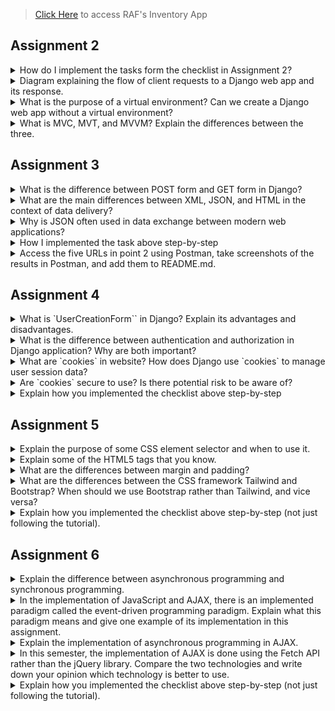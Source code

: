 > [Click Here](https://raf-inventory.adaptable.app/main/) to access RAF's Inventory App

## Assignment 2

<details>
<summary>How do I implement the tasks form the checklist in Assignment 2?</summary>

#### 1. Create a new Django project.
- When creating Django project, I started it with cloning the repository, so I don't have to connect local repository to the Github repository. So, I use this command:
    ```
    git clone [URL]
    ```
- Then I started by creating a virtual environment with:
    ```
    python -m venv env
    ```
- Then I need to activate the virtual environment with the following command:
    ```
    env\Scripts\activate.bat
    ```
- After that I have to set up dependencies, which are components required by the software to function, including libraries, frameworks, or packages. So, we create a .txt file named `requirements.txt`, and add some dependencies.
    ```
    django
    gunicorn
    whitenoise
    psycopg2-binary
    requests
    urllib3
    ```
- Install those dependencies with pip install:
    ```
    pip install -r requirements.txt
    ```
- Finally, I created the Django project with name `assignment2`, and note I don't know how to change this name to a new name because, at first I accidentally create the Django project with this name, and I want to change it with rafinventory, *please help*. I use this following command:
    ```
    django-admin startproject assignment2 .
    ```
- Then, I successfully create the Django project.
- In `settings.py`, I add `"*"` to `ALLOWED_HOSTS` for deployment purposes
- Finally, I create a `.gitignore` file.
#### 2. Create an app with the name main on that project:
- First, I did  it with this following command to create a new application `main`:
    ```
    python manage.py startapp main
    ```
- Then, I have to register `main` application to the project by adding `'main'` in the `INSTALLED_APPS` inside the `settings.py`.
- After that, I created new directory `templates` within the `main` application, and inside it we create `main.html`. Then we successfully create app main with HTML templates.

#### 3. Create URL routing configuration to access the `main` app.
- I add URL routing in `urls.py` to connect it to the `main` view. So, in the `urls.py` inside the `assignment2` directory, I import `include` funtion from module `django.urls`

- I add the URL pattern to direct it to the `main` view inside the `urlpatterns` variable.
    ```py
    path('main/', include('main.urls'))
    ```
- Finally, I successfully create URL routing configuration to the `main` app.

#### 4. Create a model on the main app with the name Item and some mandatory attributes:
- In the `models.py` I create a class named `Item` with this attributes:
    - `name` as the name of the item, with type `CharField`.
    - `amount` as the amount/count of the item, with type `IntegerField`.
    - `description` as the description of the item, with type `TextField`.
    - `category` as the category of the item, with type `TextField`.
    - `power` as the amount of power of the item, with type `IntegerField`.
- Then, I create model migrations with:
    ```
    python manage.py makemigrations
    ```
- After that, I apply the migrations with the local database:
    ```
    python manage.py migrate
    ```

#### 5. Create a funtion in `views.py` that returns an HTML template containing my application name, my name, and my class.
- First, I open `views.py` in the `main` application. Then on the file I add the following import statements, and add function `show_main`:
    ```py
    from django.shortcuts import render

    def show_main(request):
    context = {
        'application_name': 'RAF Inventory',
        'name': 'Rafif Firmansyah Aulia',
        'class': 'PBP KKI'
    }

    return render(request, 'main.html', context)
    ```
- After that, I replace created application name, name, and class in the `main.html` file in `templates`.

#### 6. Create a routing in `urls.py` to map the function `views.py` to an URL.
- I create a file `urls.py` inside `main` application directory, and fill it with this following code:
    ```py
    from django.urls import path
    from main.views import show_main
    
    app_name = 'main'

    urlpatterns = [
       path('', show_main, name='show_main'),
    ]
    ```
#### 7. Deploy the app to adaptable.
- First, perform add, commit, push to the github repository.
- Then, create new app in adaptable, and connect the repository to adaptable.
- After that, I use Python App template and PostgreSQL, then I chose python 3.10 as the version and in the start command I use:
    ```
    python manage.py migrate && gunicorn assignment2.wsgi
    ```
- Then enter the domain name, also check the HTTP Listener on PORT.
- Finally, deploy the app to adaptable.

</details>

<details>
<summary>Diagram explaining the flow of client requests to a Django web app and its response.</summary> 
![Alt text](image-1.png)

</details>

<details>
<summary>What is the purpose of a virtual environment? Can we create a Django web app without a virtual environment?</summary>

Virtual environment is a fundamental tool in Python development. It serves as an isolated workspace, ensuring that each project remains independent of others and the global Python environment. This isolation is critical for managing distinct Python and package versions required for different projects. Analogously, it's akin to maintaining an organized workspace. Just as you wouldn't want your tools intermingled in disarray, virtual environments keep project directories neat and tidy. Additionally, they simplify project sharing and enhance portability. In the context of Django web applications, virtual environments are imperative. They help manage dependencies, ensuring a clean and isolated environment conducive to project development. In conclusion, virtual environments are indispensable for maintaining order, preventing conflicts, and facilitating structured Python project development, particularly for Django web applications.

</details>

<details>
<summary>What is MVC, MVT, and MVVM? Explain the differences between the three.</summary>

- MVC, which stands for Model-View-Controller, is a software architecture. In this pattern, the Model takes care of storing data and managing application logic, the View presents data from the Model to users, and the Controller acts as a middleman between the Model and View.

- MVT, or Model-View-Template, is another software design pattern. Similar to MVC, the Model is responsible for data and application logic, the View displays data from the Model, and it connects this data to a Template. The Template defines how the user interface should look.

- MVVM, short for Model-View-ViewModel, is yet another architectural pattern. Here, the Model still stores data and logic, the View shows this data, and the ViewModel transforms data from the Model into a format that's easily presented and interacted with by the View.

MVC and MVT are quite alike, differing mainly in the terminology they use and how they implement their specific frameworks. On the other hand, MVVM emphasizes a clear separation between the View and ViewModel, focusing on data binding and two-way communication between them.

</details>

## Assignment 3

<details>
<summary>What is the difference between POST form and GET form in Django?</summary>

#### GET Form:
- Data is appended to the URL as query parameters.
- Data is visible in the URL.
- Used for read-only operations and sharing URLs.
- Limited data size due to URL length restrictions.

#### POST Form:
- Data is sent in the HTTP request body.
- Data is not visible in the URL.
- Used for operations that modify server-side data.
- No inherent data size limitations.

In Django, you can access form data via both POST and GET requests using the request object in your views. The choice depends on data sensitivity, the type of operation, and data size considerations.

</details>

<details>
<summary>What are the main differences between XML, JSON, and HTML in the context of data delivery?</summary>

#### Purpose:
- XML: Primarily for structured data exchange.
- JSON: Lightweight data exchange format.
- HTML: For creating web content.

#### Syntax:
- XML: Verbose with explicit tags.
- JSON: Simple key-value pairs and arrays.
- HTML: Uses specific tags for web content.

#### Data Types:
- XML: No built-in data types.
- JSON: Supports basic data types.
- HTML: Focuses on text, links, and media.

#### Readability:
- XML: Less human-readable.
- JSON: Highly readable.
- HTML: Designed for human consumption.

#### Usage:
- XML: Configuration files, data exchange.
- JSON: Web APIs, data exchange.
- HTML: Web content presentation.

</details>

<details>
<summary>Why is JSON often used in data exchange between modern web applications?</summary>

JSON is popular in web applications because it's lightweight, human-readable, works with any programming language, and is secure. Its efficiency, native JavaScript support, and compatibility with cross-domain requests make it a preferred format for data exchange, especially in web APIs.

</details>

<details>
<summary>How I implemented the task above step-by-step</summary>

 - Before creating form input, I have to implement a skeleton as a  view structure.

 - First I create a folder named `templates` in the root directory. Inside that I create a file named `based.html`. Inside of it I insert:

    ```html
    {% load static %}
    <!DOCTYPE html>
    <html lang="en">
        <head>
            <meta charset="UTF-8" />
            <meta
                name="viewport"
                content="width=device-width, initial-scale=1.0"
            />
            {% block meta %}
            {% endblock meta %}
        </head>

        <body>
            {% block content %}
            {% endblock content %}
        </body>
    </html>
    ```
- In the `settings.py` on the `assignment2` folder, I enable the detection of `base.html` as a template file

- In `templates` inside `main` folder, I change `main.html` with:
    ```html
    {% extends 'base.html' %}

    {% block content %}
        <h1>RAF Inventory</h1>

        <h5>Application name:</h5>
        <p>{{ application_name }}</p>

        <h5>Name:</h5>
        <p>{{ name }}</p>

        <h5>Class:</h5>
        <p>{{ class }}</p>
    {% endblock content %}
    ```

- Then, I start to create a Data input Form

- I create a new file inside `main` named `forms.py`, which is used to create a form structure that accepts data. Fill it with:
    ```py
    from django.forms import ModelForm
    from main.models import Item

    class ItemForm(ModelForm):
        class Meta:
            model = Item
            fields = ["name", "amount", "description", "category", "power"]
    ```
- In `views.py` in the `main` I add some of the code with import and a new function called `create_item`.
    ```py
    from django.http import HttpResponseRedirect
    from django.urls import reverse
    from main.forms import ItemForm
    from main.models import Item

    def create_item(request):
    form = ItemForm(request.POST or None)

    if form.is_valid() and request.method == "POST":
        form.save()
        return HttpResponseRedirect(reverse('main:show_main'))

    context = {'form': form}
    return render(request, "create_item.html", context)
    ```

- Then I change the `show_main` function inside this file with:
    ```py
    def show_main(request):
    items = Item.objects.all()

    context = {
        'application_name': 'RAF Inventory',
        'name': 'Rafif Firmansyah Aulia',
        'class': 'PBP KKI',
        'items': items,
    }

    return render(request, 'main.html', context)
    ```

- On `urls.py` inside `main` folder, I import previously created funtion, which is `create_item`.

- And I add new url path inside the `urlpatterns` to access the new importedd function.

- In `templates` directory inside `main`, I created new HTML file `create_item.html`. And fill it with this:
    ```py
    {% extends 'base.html' %} 

    {% block content %}
    <h1>Add New Item</h1>

    <form method="POST">
        {% csrf_token %}
        <table>
            {{ form.as_table }}
            <tr>
                <td></td>
                <td>
                    <input type="submit" value="Add Item"/>
                </td>
            </tr>
        </table>
    </form>

    {% endblock %}
    ```

- In `main.html` I modified new code between `{% block content %}` and `{% endblock content %}`.
    ```html
    <table>
        <tr>
            <th>Name</th>
            <th>Amount</th>
            <th>Description</th>
            <th>Category</th>
            <th>Power</th>
            <th>Date Added</th>
        </tr>

        {% comment %} Below is how to show the item data {% endcomment %}

        {% for item in items %}
            <tr>
                <td>{{item.name}}</td>
                <td>{{item.price}}</td>
                <td>{{item.description}}</td>
                <td>{{item.category}}</td>
                <td>{{item.power}}</td>
                <td>{{item.date_added}}</td>
            </tr>
        {% endfor %}
    </table>

    <br />

    <a href="{% url 'main:create_item' %}">
        <button>
            Add New Item
        </button>
    </a>

    {% endblock content %}
    ```

- After that I run migrate because I tried running with `py manage.py runserver` and it didn't work. So i run `py manage.py makemigrations` and after that `py manage.py makemigrations`.

- in `views.py` in the `main` folder I add import `HttpResponse` and `serializers` and add a new function called `show_xml` . This what I add:
    ```py
    from django.http import HttpResponse
    from django.core import serializers

    def show_xml(request):
        data = Item.objects.all()
        return HttpResponse(serializers.serialize("xml", data), content_type="application/xml")
    ```
- In `urls.py` inside `main`. I import the created function `show_xml`.
- Then route the urls path in the `urlpatterns`:
    ```py
    path('xml/', show_xml, name='show_xml'),
    ```
    add this code.

- Do the same thing with the **JSON**.

- I want to get the xml and json by ID. Firstly, I created new function `show_xml_by_id` with this code:
    ```py
    def show_xml_by_id(request, id):
        data = Item.objects.filter(pk=id)
        return HttpResponse(serializers.serialize("xml", data), content_type="application/xml")
    ```
    After that I import the code to `urls.py` and add path to `urlpatterns`.

- To implement the ** JSON by ID** I just do the same thing like the xml.

</details>

<details>
<summary>Access the five URLs in point 2 using Postman, take screenshots of the results in Postman, and add them to README.md.</summary>

- **HTML**
![Alt text](image-2.png)

- **XML**
![Alt text](image-3.png)

- **JSON**
![Alt text](image-4.png)

- **XML by ID**
![Alt text](image-5.png)

- **JSON by ID**
![Alt text](image-6.png)

</details>

## Assignment 4

<details>
<summary>What is `UserCreationForm`` in Django? Explain its advantages and disadvantages.</summary>

In Django, UserCreationForm is a built-in form class for creating user registration forms. It simplifies the process by providing fields for common registration data like username and password, along with validation. This form integrates seamlessly with Django's authentication system, making it easy to manage user accounts in Django applications. Developers can also customize it to fit their project's specific needs.

### Advantages of using the UserCreationForm, in Django:

1. `Ease of Use`: The UserCreationForm simplifies the process of creating user registration forms making it user friendly and straightforward.

2. `Integration`: It seamlessly integrates with Djangos authentication system ensuring an cohesive experience for users.

3. `Validation`: The UserCreationForm provides built in validation for fields ensuring data integrity and accuracy.

4. `Customization`: You have the flexibility to extend and customize the UserCreationForm according to your projects needs allowing for adaptability.

5. `Security`: The UserCreationForm takes care of security aspects such as password hashing ensuring that user credentials are stored securely.

6. `Consistency`: By utilizing the UserCreationForm you can maintain an user registration experience throughout your project promoting familiarity and ease of use.

### Disadvantages of using the UserCreationForm:

1. `Limited Fields`: The predefined set of fields offered by the UserCreationForm may not cover all requirements to your project. Additional customization might be necessary in cases.

2. `Flexibility`: Depending on your projects needs there could be instances where the default functionality provided by the UserCreationForm might not fully meet your requirements or necessitate additional modifications.

3. `Localization Effort`: If you require support in your application integrating it with the UserCreationForm might require some effort to ensure proper localization.

</details>

<details>
<summary>What is the difference between authentication and authorization in Django application? Why are both important?</summary>

Authentication verifies a user's identity, while authorization determines what actions or resources they can access. Both are vital for the security and functionality of a Django application, ensuring that users have the right level of access and protection of sensitive data.

</details>

<details>
<summary>What are `cookies` in website? How does Django use `cookies` to manage user session data?</summary>

Cookies are small data files sent from a web server to a user's browser and stored on their device. They're used for various purposes, including session management, remembering user preferences, tracking user behavior, etc. Django uses cookies for session management. When a user visits a Django site, it generates a unique session ID stored in a cookie. Django then stores user-specific data associated with that ID on the server. This allows Django to remember user sessions, authentication, and preferences across requests, making it easier to build interactive web applications.

</details>

<details>
<summary>Are `cookies` secure to use? Is there potential risk to be aware of?</summary>

Cookies themselves are not inherently secure. Their security depends on how they are used and the precautions taken by developers. Security risks include data exposure, session hijacking, and potential for cross-site scripting (XSS) or cross-site request forgery (CSRF) attacks. Properly configured and managed cookies can be secure, but developers must implement best practices to mitigate risks.

</details>

<details>
<summary>Explain how you implemented the checklist above step-by-step</summary>
- Firstly, I created Registration form

- Start with creating function `register` inside views.py with parameter `request`.

- Add imports for `redirects`, `UserCreationForm`, and `messages`.

- The funtion for `register` are:
    ```py
    def register(request):
        form = UserCreationForm()

        if request.method == "POST":
            form = UserCreationForm(request.POST)
            if form.is_valid():
                form.save()
                messages.success(request, 'Your account has been successfully created!')
                return redirect('main:login')
        context = {'form':form}
        return render(request, 'register.html', context)
    ```

- followed by creating `register.hmtl` inside `main/templates` directory, and create the HTML file for the Register new account page.

- Then we add path to the `urlpatterns`.

- After that I moved on to creating the login function. Start by importinng `authenticate` and `login` into the `views.py`.

- Then I add the `login_user` function to authenticate user.
    ```py
    def login_user(request):
        if request.method == 'POST':
            username = request.POST.get('username')
            password = request.POST.get('password')
            user = authenticate(request, username=username, password=password)
            if user is not None:
                login(request, user)
                return redirect('main:show_main')
            else:
                messages.info(request, 'Sorry, incorrect username or password. Please try again.')
        context = {}
        return render(request, 'login.html', context)
    ```

- Next I create new HTML file for login in the same directory as the `register.hmtl`.

- After that I create path for login_user in the `urlpatterns`

- Lastly, I have to create the Logout function into the website. The steps are the same like both of the function. In the function I add:
    ```py
    def logout_user(request):
        logout(request)
        return redirect('main:login')
    ```

- Then I add button for logout in the `main.html` and create path in the `urls.py`

- To restricts access for the User has to login/register into the main page, I import `login_required` into the `views.py`.

- The important part, I add the `@login_required(login_url='/login')` above the `show_main` function to restricts access to the main page only to the authenticated users.

- To use data from cookies I have to add last login feature.

- First, start with importing `datetime` into the `views.py`, then inside the `login_user` funtion modify the code inside `if user is not None` like this:
    ```py
    if user is not None:
        login(request, user)
        response = HttpResponseRedirect(reverse("main:show_main")) 
        response.set_cookie('last_login', str(datetime.datetime.now()))
        return response
    ```

- In the `show_main` funtion, I modified the `context = {}` inside `show_main` with this:

    ```py
    context = {
        'application_name': 'RAF Inventory',
        'name': request.user.username,
        'class': 'PBP KKI',
        'items': items,
        'data_count': data_count,
        'last_login': request.COOKIES['last_login']
        if 'last_login' in request.COOKIES.keys()
        else "",
    }
    ```
    the `if 'last_login' in request.COOKIES.keys()` i get it from pak Daya in the class session, it is to avoid the bug inside my code, because before adding this code I manage to encounter error while opening the localhost with the `last_login` error, and have to delete all the cookies in the browser.

- Then modify the `logout_user` with:
    ```py
    def logout_user(request):
        logout(request)
        response = HttpResponseRedirect(reverse('main:login'))
        response.delete_cookie('last_login')
        return response
    ```

- To connect the Item model to User model, I have to import `User` into the `models.py`.

- On the class Item i add this following code:
    ```py
    class Item(models.Model):
        user = models.ForeignKey(User, on_delete=models.CASCADE)
   ```

- Then in the `create_item` on `views.py` modify the code as this:
    ```py
    def create_item(request):
        form = ItemForm(request.POST or None)

        if form.is_valid() and request.method == "POST":
            item = form.save(commit=False)
            item.user = request.user
            item.save()
            return HttpResponseRedirect(reverse('main:show_main'))
    ```

- Then modify the `show_main` function with:
    ```py
    def show_main(request):
        items = Item.objects.filter(user=request.user)

        context = {
            'name': request.user.username,
    ```

- Then run `migrations` after changing the models.

</details>

## Assignment 5

<details>
<summary>Explain the purpose of some CSS element selector and when to use it.</summary>

1. `Universal Selector (*)`: Targets all elements on a page, sparingly used for common styles or resets.

2. `Type or Tag Selector`: Targets elements by their HTML tag name `(e.g., <h1>, <p>)`, used for styling all instances of a specific tag.

3. `Class Selector (.classname)`: Targets elements with a specific class attribute value, versatile for styling multiple elements with the same class.

4. `ID Selector (#idname)`: Targets a unique element with a specific id attribute value, suitable for styling a single, unique element.

5. `Attribute Selector ([attribute=value])`: Targets elements with a specific attribute and value, used for styling elements with a particular attribute value.

6. `Pseudo-class Selector (:pseudo-class)`: Targets elements in specific states or conditions, used for adding interactivity or styling based on user actions or element states.

</details>

<details>
<summary>Explain some of the HTML5 tags that you know.</summary>

1. `<nav>`: Defines a navigation menu or links to other pages. It's used for grouping navigation-related content, such as menus and links.

2. `<section>`: Represents a thematic grouping of content, such as chapters, articles, or subsections. It helps in organizing content and providing structural clarity.

3. `<details>` and `<summary>`: `<details>` is used to create a disclosure widget for additional information, and `<summary>` provides a label or summary for the details that can be expanded or collapsed.

</details>

<details>
<summary>What are the differences between margin and padding?</summary>

- Margin affects the space outside the element, influencing its position relative to other elements on the page.

- Padding affects the space inside the element, influencing the space between the content and the element's border.

</details>

<details>
<summary>What are the differences between the CSS framework Tailwind and Bootstrap? When should we use Bootstrap rather than Tailwind, and vice versa?</summary>

**Tailwind CSS and Bootstrap differ in their:**

1. Approach:

    - Tailwind: Utility-first, fine-grained control.
    - Bootstrap: Component-based, pre-designed components.

2. Customization:

    - Tailwind: Highly customizable.
    - Bootstrap: Limited customization.

3. File Size:

    - Tailwind: Smaller due to selective CSS.
    - Bootstrap: Larger, includes all component styles.

3. Learning Curve:

    - Tailwind: Steeper.
    - Bootstrap: Easier, beginner-friendly.

**Tailwind CSS:**
- Need fine-grained styling control.
- Prioritize customization.
- Comfortable with utility-first approach.

**Bootstrap:**
- Rapid prototyping.
- Prefer ready-made components.
- Simplicity and ease of use are key.

</details>

<details>
<summary>Explain how you implemented the checklist above step-by-step (not just following the tutorial).</summary>

- First I Add Bootstrap to the Django project by adding `<meta name="viewport">` inside `templates/base.html` file.

- Then I add Bootstrap and JavaScript by inserting both links into `templates/base.html`:
    ```html
    <head>
        {% block meta %}
            ...
        {% endblock meta %}
        <link href="https://cdn.jsdelivr.net/npm/bootstrap@5.3.2/dist/css/bootstrap.min.css" rel="stylesheet" integrity="sha384-T3c6CoIi6uLrA9TneNEoa7RxnatzjcDSCmG1MXxSR1GAsXEV/Dwwykc2MPK8M2HN" crossorigin="anonymous">
        <script src="https://code.jquery.com/jquery-3.6.0.min.js" integrity="sha384-KyZXEAg3QhqLMpG8r+J4jsl5c9zdLKaUk5Ae5f5b1bw6AUn5f5v8FZJoMxm6f5cH1" crossorigin="anonymous"></script>
    </head>
    ```
- Then I start by adding navbar into the application, I create it's own `navbar.html` in `main/templates` then I add this code:
    ```html
    {% block content %}
    <style>
        ul {
            list-style-type: none;
            margin: 0;
            padding: 0;
            overflow: hidden;
            background-color: #0000ff;
        }
        li {
            float: left;
        }
        li a {
            display: block;
            color: white;
            text-align: center;
            padding: 14px 16px;
            text-decoration: none;
        }
        li a:hover {
            background-color: #27a1ff;
        }
        .navbar-text {
            color: white;
            padding: 14px 16px;
        }
    </style>

    <ul>
        <li><a href="/">Home</a></li>
        <li class="navbar-text">Welcome to RAF Inventory</li>
        <li style="float:right"><a class="active" href="{% url 'main:logout' %}">Logout</a></li>
    </ul>
    {% endblock content %}
    ```

- Then if I want to show navbar in certain pages I just use `{% include 'navbar.html' %}` at the very top of the html file after block content.

- Then I create Edit Function into the application. Inside `views.py` add this following code:
    ```py
    def edit_item(request, id):
        item = Item.objects.get(pk = id)
        form = ItemForm(request.POST or None, instance=item)
        if form.is_valid() and request.method == "POST":
            form.save()
            return HttpResponseRedirect(reverse('main:show_main'))
        context = {'form': form}
        return render(request, "edit_product.html", context)
    ```

- Later on the html file of `edit_item.html` we modify the layout using bootstrap.

- Add import `edit_item` into `urls.py` and add path into `urlpatterns`

- After that, add buttons into `main.html` for `edit_item` pages.

### Modifying templates using bootstrap

- for `main.html`:

    ```html
    {% extends 'base.html' %}

    {% block content %}
    {% include 'navbar.html' %}

    <style>
        @import url('https://fonts.googleapis.com/css2?family=Poppins:wght@700&display=swap');
        html * {
            font-family: 'Poppins', sans-serif;
        }
        table {
        border-collapse: collapse;
        width: 80%;
        margin: 20px auto; 
        }

        td, th {
        border: 2px solid black;
        padding: 10px;
        text-align: center;
        background-color: rgb(206, 221, 255);
        }

        th {
        background-color: rgb(75, 132, 255);
        }

        body {
        background-color: rgb(255, 255, 255);
        margin: 0;
        padding: 0;
        text-align: center;
        }

        h1, h5, p {
        padding-left: 20px;
        margin: 10px 0; /* Berikan margin atas dan bawah yang lebih besar pada elemen-elemen ini */
        text-align: left;
        }
        </style>
        <h1 style="color: rgb(0, 81, 255);">RAF Inventory</h1> <hr>

        <h5>Account:</h5>
        <p>{{ name }}</p>

        <h5 style="text-align: center;">Inventory</h5>

    <table>
        <tr style="border: 2px solid black;">
            <th style="border: none;">Name</th>
            <th style="border: none;">Amount</th>
            <th style="border: none;">Description</th>
            <th style="border: none;">Category</th>
            <th style="border: none;">Power</th>
            <th style="border: none;"></th>
            <th style="border: none;"></th>
        </tr>

        {% comment %} Below is how to show the item data {% endcomment %}

        {% for item in items %}
            <tr>
                <td>{{item.name}}</td>
                <td>
                    <div style="display: flex; justify-content: space-between; align-items: center;">
                        <a style="text-decoration: none; color: black;" href="decrement/{{item.id}}">-</a>
                                {{ item.amount }}
                        <a style="text-decoration: none; color: black;" href="increment/{{item.id}}">+</a>
                    </div>
                    </td>
                <td>{{item.description}}</td>
                <td>{{item.category}}</td>
                <td>{{item.power}}</td>
                <td>
                    <a href="delete/{{item.id}}">
                        <button style="background-color: rgb(126, 167, 255);">
                            Remove
                        </button>
                    </a>
                </td>
                <td>
                    <a href="{% url 'main:edit' item.pk %}">
                        <button style="background-color: rgb(126, 167, 255);">
                            Edit
                        </button>
                    </a>
                </td>
            </tr>
        {% endfor %}
    </table>


    <br />
    <p style="text-align: center;">You have inserted {{ data_count }} items in this app</p>

    <a href="{% url 'main:create_item' %}">
        <button style="background-color: rgb(126, 167, 255);">
            Create Item
        </button>
    </a>

    <p>Last login session: {{ last_login }}</p>
    {% endblock content %}
    ```

- for `login.html`:

    ```html
    {% extends 'base.html' %}

    {% block meta %}
        <title>Login</title>
    {% endblock meta %}

    {% block content %}
    <style>
    .gradient-custom-2 {
        /* fallback for old browsers */
        background: #5f5dff;
        
        /* Chrome 10-25, Safari 5.1-6 */
        background: -webkit-linear-gradient(to right, #0000ff, #ff0000);
        
        /* W3C, IE 10+/ Edge, Firefox 16+, Chrome 26+, Opera 12+, Safari 7+ */
        background: linear-gradient(to right, #0000ff, #ff0000);
        }
        
        @media (min-width: 768px) {
        .gradient-form {
        height: 100vh !important;
        }
        }
        @media (min-width: 769px) {
        .gradient-custom-2 {
        border-top-right-radius: .3rem;
        border-bottom-right-radius: .3rem;
        }
        }
    </style>

    <section class="h-100 gradient-form" style="background-color: #eee;">
        <div class="container py-5 h-100">
        <div class="row d-flex justify-content-center align-items-center h-100">
            <div class="col-xl-10">
            <div class="card rounded-3 text-black">
                <div class="row g-0">
                <div class="col-lg-6">
                    <div class="card-body p-md-5 mx-md-4">
    
                    <div class="text-center">
                        <h4 class="mt-1 mb-5 pb-1">RAF Item Storage</h4>
                    </div>
    
                    <form method="POST" action="">
                        {% csrf_token %}
    
                        <div class="form-outline mb-4">
                            <input type="text" name="username" placeholder="Username" class="form-control">
                        <label class="form-label" for="form2Example11">Username</label>
                        </div>
    
                        <div class="form-outline mb-4">
                            <input type="password" name="password" placeholder="Password" class="form-control"></td>
                        <label class="form-label" for="form2Example22">Password</label>
                        </div>
    
                        <div class="text-center pt-1 mb-5 pb-1">
                        <button class="btn btn-primary btn-block fa-lg gradient-custom-2 mb-3" type="submit" value="Login">Log
                            in</button>
                        </div>
    
                        <div class="d-flex align-items-center justify-content-center pb-4">
                        <p class="mb-0 me-2">Don't have an account?</p>
                        <a class="btn btn-outline-danger" href="{% url 'main:register' %}">Register</a>
                        </div>
    
                    </form>
    
                    </div>
                </div>
                <div class="col-lg-6 d-flex align-items-center gradient-custom-2">
                    <div class="text-white px-3 py-4 p-md-5 mx-md-4">
                    <h4 class="mb-3">Welcome to RAF Item Storage</h4>
                    </div>
                </div>
                </div>
            </div>
            </div>
        </div>
        </div>
    </section>

    {% endblock content %}
    ```

- for `register.html`:

    ```html
    {% extends 'base.html' %}

    {% block meta %}
        <title>Register</title>
    {% endblock meta %}

    {% block content %}  
    <style>
    .gradient-custom-2 {
        /* fallback for old browsers */
        background: #5f5dff;
        
        /* Chrome 10-25, Safari 5.1-6 */
        background: -webkit-linear-gradient(to right, #0000ff, #ff0000);
        
        /* W3C, IE 10+/ Edge, Firefox 16+, Chrome 26+, Opera 12+, Safari 7+ */
        background: linear-gradient(to right, #0000ff, #ff0000);
        }
        
        @media (min-width: 768px) {
        .gradient-form {
        height: 100vh !important;
        }
        }
        @media (min-width: 769px) {
        .gradient-custom-2 {
        border-top-right-radius: .3rem;
        border-bottom-right-radius: .3rem;
        }
        }
    </style>

    <section class="h-100 gradient-form" style="background-color: #eee;">
        <div class="container py-5 h-100">
        <div class="row d-flex justify-content-center align-items-center h-100">
            <div class="col-xl-10">
            <div class="card rounded-3 text-black">
                <div class="row g-0">
                <div class="col-lg-6">
                    <div class="card-body p-md-5 mx-md-4">
    
                    <div class="text-center">
                        <h4 class="mt-1 mb-5 pb-1">Register Account</h4>
                    </div>
    
                    <form method="POST" action="">
                        {% csrf_token %}
    
                        <div class="form-outline mb-4">
                            <input type="text" name="username" maxlength="150" class="form-control" autocapitalize="none" autocomplete="username" autofocus required id="id_username">
                        <label class="form-label" for="id_username">Username</label>
                        </div>
    
                        <div class="form-outline mb-4">
                            <input type="password" name="password1" class="form-control" autocomplete="new-password" required id="id_password1" aria-autocomplete="list"></td>
                        <label class="form-label" for="id_password1">Password</label>
                        </div>

                        <div class="form-outline mb-4">
                            <input type="password" name="password2" class="form-control" autocomplete="new-password" required id="id_password2"></td>
                        <label class="form-label" for="id_password2">Password Confirmation</label>
                        </div>
    
    
                        <div class="text-center pt-1 mb-5 pb-1">
                        <button class="btn btn-primary btn-block fa-lg gradient-custom-2 mb-3" type="submit" value="Register">Register</button>
                        </div>
    
    
                    </form>
    
                    </div>
                </div>
                <div class="col-lg-6 d-flex align-items-center gradient-custom-2">
                    <div class="text-white px-3 py-4 p-md-5 mx-md-4">
                    <h4 class="mb-3">RAF Inventory</h4>
                    </div>
                </div>
                </div>
            </div>
            </div>
        </div>
        </div>
    </section>

    {% endblock content %}
    ```

- for `create_item`:

    ```html
    {% extends 'base.html' %} 

    {% block content %}
    {% include 'navbar.html' %}

    <style>
    .gradient-custom {
        /* fallback for old browsers */
        background: #14bdff;
        
        /* Chrome 10-25, Safari 5.1-6 */
        background: -webkit-linear-gradient(to right, rgb(255, 0, 0), rgb(0, 0, 255));
        
        /* W3C, IE 10+/ Edge, Firefox 16+, Chrome 26+, Opera 12+, Safari 7+ */
        background: linear-gradient(to right, rgb(255, 0, 0), rgb(0, 0, 255))
        }
    </style>

    <section class="vh-120 gradient-custom">
        <div class="container py-5 h-100">
        <div class="row d-flex justify-content-center align-items-center h-100">
            <div class="col-12 col-md-8 col-lg-6 col-xl-5">
            <div class="card bg-dark text-white" style="border-radius: 1rem;">
                <div class="card-body p-5 text-center">
                <div class="mb-md-5 mt-md-4 pb-5">
                    
                    <h2 class="fw-bold mb-2">Create Item</h2>
                    <p class="text-white-50 mb-5">Please enter specific item that you want to store!</p>
                    
                    <form method="POST" action="#">
                        {% csrf_token %}
                            <div class="form-outline form-white mb-4">
                                <input type="text" name="name" class="form-control form-control-lg" maxlength="255" required id="id_name"/>
                                <label class="form-label" for="id_name">Name</label>
                                </div>
            
                            <div class="form-outline form-white mb-4">
                                <input type="number" name="amount" id="id_amount" class="form-control form-control-lg" required/>
                                <label class="form-label" for="id_amount">Amount</label>
                                </div>
                            
                            <div class="form-outline form-white mb-4">
                                <textarea name="description" cols="20" rows="10" required="" id="id_description" data-gramm="false" wt-ignore-input="true" class="form-control form-control-lg"></textarea>
                                <label class="form-label" for="id_description">Description</label>
                                </div>
                            
                            <div class="form-outline form-white mb-4">
                                <textarea name="category" cols="40" rows="10" required="" id="id_category" data-gramm="false" wt-ignore-input="true" class="form-control form-control-lg"></textarea>
                                <label class="form-label" for="id_category">Category</label>
                                </div>
                            
                            <div class="form-outline form-white mb-4">
                                <input type="number" name="power" id="id_power" class="form-control form-control-lg" required/>
                                <label class="form-label" for="id_power">Power</label>
                                </div>
            
                            <input class="btn btn-outline-light btn-lg px-5" type="submit" value="Add Item"/>
                        </form>
                </div>
                </div>
            </div>
            </div>
        </div>
        </div>
    </section>
    {% endblock %}
    ```

- for `edit_item,htmnl`:

    ```html
    {% extends 'base.html' %}

    {% load static %}

    {% block content %}

    {% include 'navbar.html' %}

    <style>
    .gradient-custom {
        /* fallback for old browsers */
        background: #14bdff;
        
        /* Chrome 10-25, Safari 5.1-6 */
        background: -webkit-linear-gradient(to right, rgb(255, 0, 0), rgb(0, 0, 255));
        
        /* W3C, IE 10+/ Edge, Firefox 16+, Chrome 26+, Opera 12+, Safari 7+ */
        background: linear-gradient(to right, rgb(255, 0, 0), rgb(0, 0, 255))
        }
    </style>

    <section class="vh-120 gradient-custom">
        <div class="container py-5 h-100">
        <div class="row d-flex justify-content-center align-items-center h-100">
            <div class="col-12 col-md-8 col-lg-6 col-xl-5">
            <div class="card bg-dark text-white" style="border-radius: 1rem;">
                <div class="card-body p-5 text-center">
                <div class="mb-md-5 mt-md-4 pb-5">
                    
                    <h2 class="fw-bold mb-2">Edit Item</h2>
                    <p class="text-white-50 mb-5">You can freely edit item in this inventory!</p>
                    
                    <form method="POST" action="#">
                        {% csrf_token %}
                            <div class="form-outline form-white mb-4">
                                <input type="text" name="name" class="form-control form-control-lg" maxlength="255" required id="id_name" value="{{form.instance.name}}"/>
                                <label class="form-label" for="id_name">Name</label>
                                </div>
            
                            <div class="form-outline form-white mb-4">
                                <input type="number" name="amount" id="id_amount" class="form-control form-control-lg" required value="{{form.instance.amount}}"/>
                                <label class="form-label" for="id_amount">Amount</label>
                                </div>
                            
                            <div class="form-outline form-white mb-4">
                                <textarea name="description" cols="20" rows="10" required="" id="id_description" data-gramm="false" wt-ignore-input="true" class="form-control form-control-lg">{{form.instance.description}}</textarea>
                                <label class="form-label" for="id_description">Description</label>
                                </div>
                            
                            <div class="form-outline form-white mb-4">
                                <textarea name="category" cols="40" rows="10" required="" id="id_category" data-gramm="false" wt-ignore-input="true" class="form-control form-control-lg">{{form.instance.category}}</textarea>
                                <label class="form-label" for="id_category">Category</label>
                                </div>
                            
                            <div class="form-outline form-white mb-4">
                                <input type="number" name="power" id="id_power" class="form-control form-control-lg" required value="{{form.instance.power}}"/>
                                <label class="form-label" for="id_power">Power</label>
                                </div>
            
                            <input class="btn btn-outline-light btn-lg px-5" type="submit" value="Edit Item"/>
                        </form>
                </div>
                </div>
            </div>
            </div>
        </div>
        </div>
    </section>
    {% endblock %}
    ```
</details>

## Assignment 6

<details>
<summary>Explain the difference between asynchronous programming and synchronous programming.</summary>


- Synchronous programming executes tasks in a predictable, sequential order, one after the other, potentially causing delays and blocking the program. Asynchronous programming, on the other hand, enables tasks to run concurrently and independently, using mechanisms like callbacks or promises to coordinate their execution. It is ideal for non-blocking, parallel tasks, making it suitable for operations such as I/O and network requests, ensuring program responsiveness.
</details>

<details>
<summary>In the implementation of JavaScript and AJAX, there is an implemented paradigm called the event-driven programming paradigm. Explain what this paradigm means and give one example of its implementation in this assignment.</summary>

- Event-driven programming is a paradigm where a program's flow is determined by events, such as user interactions. In JavaScript and AJAX, it's used extensively for creating interactive web applications. For example, when a user clicks a button on a webpage, an event handler function is executed in response to that specific event, making the application dynamic and responsive.
</details>

<details>
<summary>Explain the implementation of asynchronous programming in AJAX.
</summary>

- In AJAX, asynchronous programming allows web applications to send and receive data without blocking the user interface. It's implemented by making asynchronous requests using techniques like the fetch API. These requests run in the background, and when a response is ready, callbacks or promises handle the data. This ensures that the application remains responsive, and error handling is also a part of the process.
</details>

<details>
<summary>In this semester, the implementation of AJAX is done using the Fetch API rather than the jQuery library. Compare the two technologies and write down your opinion which technology is better to use.
</summary>

- In my opinion, for modern web development, the Fetch API is typically the better choice due to its lightweight nature, native browser support, and the use of promises. This approach promotes cleaner, more modern coding practices. However, if I need to support older browsers or require the extensive community and plugin support that jQuery offers, it can still be a relevant choice, especially for legacy systems or projects with a heavy reliance on jQuery-dependent plugins. My decision should be based on my project's specific requirements and my team's expertise.
</details>

<details>
<summary>Explain how you implemented the checklist above step-by-step (not just following the tutorial).
</summary>

- First, create new `get_product_json` function in `views.py`.
    ```py
    def get_product_json(request):
        product_item = Product.objects.all()
        return HttpResponse(serializers.serialize('json', product_item))
    ```

- After that, create a new `add_product_ajax`, before that we import `csrf_exempt` in `views.py`, then add this code:
    ```py
    @csrf_exempt
    def add_product_ajax(request):
        if request.method == 'POST':
            name = request.POST.get("name")
            price = request.POST.get("price")
            description = request.POST.get("description")
            user = request.user

            new_product = Product(name=name, price=price, description=description, user=user)
            new_product.save()

            return HttpResponse(b"CREATED", status=201)

        return HttpResponseNotFound()
    ```

- then add both path in `urls.py` into `urlpatterns` list.

- then replace this table in the `main.html`:
    ```html
    <table id="product_table"></table>
    ```

- add `<script>` tag block and add this for every feature:
    ```html
    <script>
        async function getProducts() {
            return fetch("{% url 'main:get_product_json' %}").then((res) => res.json())
        }

        async function refreshProducts() {
            const productTable = document.getElementById("product_table");
            productTable.innerHTML = "";

            const products = await getProducts();
            let htmlString = "<div class='row'>";  // Start a new row

            products.forEach((item, index) => {
                if (index % 3 === 0 && index !== 0) {
                    htmlString += "</div><div class='row'>";  // Close previous row and start a new row for every 3 cards
                }

                htmlString += `
                    <div class="col-md-4">
                        <div class="card-item">
                            <div class="card mx-auto p-3" style="width: 18rem;">
                                <div class="card-body">
                                    <h2 class="card-title">${item.fields.name}</h2>
                                    <p class="card-text">Amount: ${item.fields.amount}</p>
                                    <p class="card-text">${item.fields.description}</p>
                                    <p class="card-text">Category: ${item.fields.category}</p>
                                    <p class="card-text">Price: ${item.fields.power}</p>
                                    <a style="justify-content: baseline;" href='edit/${item.pk}' class="btn btn-outline-warning" onclick="editItem(${item.pk})">Edit</a>
                                    <button style="justify-content: baseline;" class="btn btn-outline-danger" onclick="deleteProduct(${item.pk})">Delete</button>
                                </div>
                            </div>
                        </div>
                    </div>`;
            });

            htmlString += "</div>";  // Close the last row
            productTable.innerHTML = htmlString;
            document.getElementById("item_count").innerHTML = `Items in Inventory: ${ items.length }`
        }

        function addProduct() {
            fetch("{% url 'main:add_product_ajax' %}", {
                method: "POST",
                body: new FormData(document.querySelector('#form'))
            }).then(refreshProducts)

            document.getElementById("form").reset()
            return false
        }

        function editProduct(productId) {
            fetch(`{% url 'main:edit' 0 %}${productId}/`, {
            method: "POST",
            body: new FormData(document.querySelector('#form'))
        }).then(refreshProducts)

        document.getElementById("form").reset()
        return false
        }

        function deleteProduct(productId) {
            fetch(`{% url 'main:delete' 0 %}`.replace("0", productId), {
                method: "POST",
                body: new FormData(document.querySelector('#form'))
            }).then(refreshProducts)

            document.getElementById("form").reset()
            return false
        }

        refreshProducts()
        document.getElementById("button_add").onclick = addProduct
    </script>
    ```

- add a form modal to the code in `main.html`:
    ```html
    <div class="modal fade" id="exampleModal" tabindex="-1" aria-labelledby="exampleModalLabel" aria-hidden="true">
        <div class="modal-dialog">
            <div class="modal-content">
                <div class="modal-header">
                    <h1 class="modal-title fs-5" id="exampleModalLabel">Add New Product</h1>
                    <button type="button" class="btn-close" data-bs-dismiss="modal" aria-label="Close"></button>
                </div>
                <div class="modal-body">
                    <form id="form" onsubmit="return false;">
                        {% csrf_token %}
                        <div class="mb-3">
                            <label for="name" class="col-form-label">Name:</label>
                            <input type="text" class="form-control" id="name" name="name"></input>
                        </div>
                        <div class="mb-3">
                            <label for="price" class="col-form-label">Price:</label>
                            <input type="number" class="form-control" id="price" name="price"></input>
                        </div>
                        <div class="mb-3">
                            <label for="description" class="col-form-label">Description:</label>
                            <textarea class="form-control" id="description" name="description"></textarea>
                        </div>
                    </form>
                </div>
                <div class="modal-footer">
                    <button type="button" class="btn btn-secondary" data-bs-dismiss="modal">Close</button>
                    <button type="button" class="btn btn-primary" id="button_add" data-bs-dismiss="modal">Add Product</button>
                </div>
            </div>
        </div>
    </div>

    <button type="button" class="btn btn-primary" data-bs-toggle="modal" data-bs-target="#exampleModal">Add Product by AJAX</button>
    ```

- then deploy the app to PaaS.
</details>